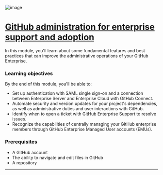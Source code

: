 ![image](https://github.com/AndreCoutinhom/github_administration_study_path/assets/91290799/41478347-ef10-4c9c-939d-2a713f5dc260)

# [GitHub administration for enterprise support and adoption](https://learn.microsoft.com/en-us/training/modules/github-administration-for-enterprise-support-adoption/?ns-enrollment-type=Collection&ns-enrollment-id=mom7u1gzjdxw03)

In this module, you'll learn about some fundamental features and best practices that can improve the administrative operations of your GitHub Enterprise.

### Learning objectives

By the end of this module, you'll be able to:

* Set up authentication with SAML single sign-on and a connection between Enterprise Server and Enterprise Cloud with GitHub Connect.
* Automate security and version updates for your project's dependencies, as well as administrative duties and user interactions with GitHub.
* Identify when to open a ticket with GitHub Enterprise Support to resolve issues.
* Recognize the capabilities of centrally managing your GitHub enterprise members through GitHub Enterprise Managed User accounts (EMUs).

### Prerequisites

* A GitHub account
* The ability to navigate and edit files in GitHub
* A repository

---
